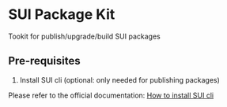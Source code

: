 # SUI Package Kit
Tookit for publish/upgrade/build SUI packages

## Pre-requisites

1. Install SUI cli (optional: only needed for publishing packages)

Please refer to the official documentation: [How to install SUI cli](https://docs.sui.io/devnet/build/install)
